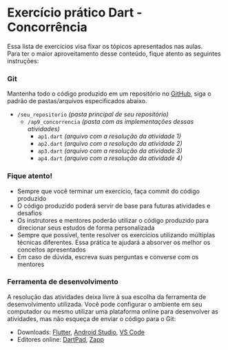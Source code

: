 # Exercício prático Dart - Concorrência

Essa lista de exercícios visa fixar os tópicos apresentados nas aulas.  
Para ter o maior aproveitamento desse conteúdo,
fique atento as seguintes instruções:

### Git

Mantenha todo o código produzido em um repositório no [GitHub](https://github.com/), siga o padrão de pastas/arquivos
especificados abaixo.

- `/seu_repositorio`   _(pasta principal de seu repositório)_
    - `/ap9_concorrencia`  _(pasta com as implementações dessas atividades)_
        - `ap1.dart`   _(arquivo com a resolução da atividade 1)_
        - `ap2.dart`   _(arquivo com a resolução da atividade 2)_
        - `ap3.dart`   _(arquivo com a resolução da atividade 3)_
        - `ap4.dart`   _(arquivo com a resolução da atividade 4)_

### Fique atento!

- Sempre que você terminar um exercício, faça commit do código produzido
- O código produzido poderá servir de base para futuras atividades e desafios
- Os instrutores e mentores poderão utilizar o código produzido para direcionar seus estudos de forma personalizada
- Sempre que possível, tente resolver os exercícios utilizando múltiplas técnicas diferentes. Essa prática te ajudará a
  absorver os melhor os conceitos apresentados
- Em caso de dúvida, escreva suas perguntas e converse com os mentores

### Ferramenta de desenvolvimento

A resolução das atividades deixa livre à sua escolha da ferramenta de desenvolvimento utilizada. Você pode configurar o
ambiente em seu computador ou mesmo utilizar uma plataforma online para desenvolver as atividades, mas não esqueça de
enviar o código para o Git:

- Downloads: [Flutter](https://docs.flutter.dev/get-started/install),
  [Android Studio](https://developer.android.com/studio),
  [VS Code](https://code.visualstudio.com/)
- Editores online: [DartPad](https://dartpad.dev/), [Zapp](https://zapp.run/edit/dart)

